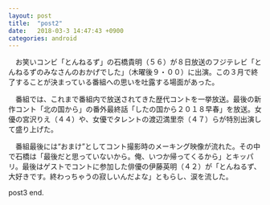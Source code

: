```yaml
---
layout: post
title:  "post2"
date:   2018-03-3 14:47:43 +0900
categories: android
---
```

　お笑いコンビ「とんねるず」の石橋貴明（５６）が８日放送のフジテレビ「とんねるずのみなさんのおかげでした」（木曜後９・００）に出演。この３月で終了することが決まっている番組への思いを吐露する場面があった。

　番組では、これまで番組内で放送されてきた歴代コントを一挙放送。最後の新作コント「北の国から」の番外最終話「したの国から２０１８早春」を放送。女優の宮沢りえ（４４）や、女優でタレントの渡辺満里奈（４７）らが特別出演して盛り上げた。

　番組最後には“おまけ”としてコント撮影時のメーキング映像が流れた。その中で石橋は「最後だと思っていないから。俺、いつか帰ってくるから」とキッパリ。最後はゲストでコントに参加した俳優の伊藤英明（４２）が「とんねるず、大好きです。終わっちゃうの寂しいんだよな」ともらし、涙を流した。

post3 end.
